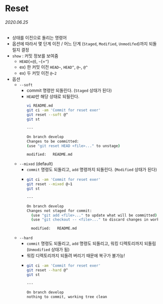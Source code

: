 # Reset

###### 2020.06.25

- 상태를 이전으로 돌리는 명령어
- 옵션에 따라서 몇 단계 이전 / 어느 단계 (`Staged`, `Modified`, `Unmodifed`)까지 되돌릴지 결정
- `show` : 커밋 정보를 보여줌
  - `HEAD`(=`@`), `~`(=`^`)
  - ex) 한 커밋 이전 `HEAD~`, `HEAD^`, `@~`, `@^`
  - ex) 두 커밋 이전 `@~2`
- 옵션
  - `--soft`
    - commit 명령만 되돌린다. (`Staged` 상태가 된다)
    - `HEAD`만 해당 상태로 되될린다.
      ```bash
      vi README.md
      git ci -am 'Commit for reset exer'
      git reset --soft @^
      git st

      ---

      On branch develop
      Changes to be committed:
      (use "git reset HEAD <file>..." to unstage)

      modified:   README.md
      ```
  - `--mixed` (default)
    - `commit` 명령도 되돌리고, `add` 명령까지 되돌린다. (`Modified` 상태가 된다)
    - ```bash
      git ci -am 'Commit for reset exer'
      git reset --mixed @~1
      git st

      ---

      On branch develop
      Changes not staged for commit:
        (use "git add <file>..." to update what will be committed)
        (use "git checkout -- <file>..." to discard changes in working directory)

        modified:   README.md      
      ```
  - `--hard`
    - `commit` 명령도 되돌리고, `add` 명령도 되돌리고, 워킹 디렉토리까지 되돌림 (`Unmodified` 상태가 됨)
    - 워킹 디렉토리까지 되돌려 버리기 때문에 복구가 불가능!
    - ```bash
      git ci -am 'Commit for reset exer'
      git reset --hard @^
      git st

      ---

      On branch develop
      nothing to commit, working tree clean